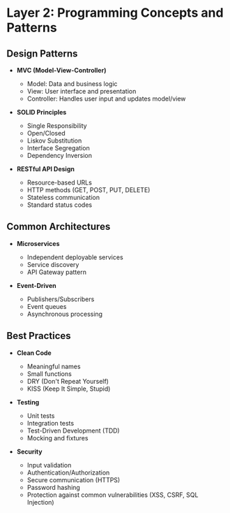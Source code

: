 # Layer 2: Programming Concepts and Patterns

## Design Patterns
- **MVC (Model-View-Controller)**
  - Model: Data and business logic
  - View: User interface and presentation
  - Controller: Handles user input and updates model/view

- **SOLID Principles**
  - Single Responsibility
  - Open/Closed
  - Liskov Substitution
  - Interface Segregation
  - Dependency Inversion

- **RESTful API Design**
  - Resource-based URLs
  - HTTP methods (GET, POST, PUT, DELETE)
  - Stateless communication
  - Standard status codes

## Common Architectures
- **Microservices**
  - Independent deployable services
  - Service discovery
  - API Gateway pattern

- **Event-Driven**
  - Publishers/Subscribers
  - Event queues
  - Asynchronous processing

## Best Practices
- **Clean Code**
  - Meaningful names
  - Small functions
  - DRY (Don't Repeat Yourself)
  - KISS (Keep It Simple, Stupid)

- **Testing**
  - Unit tests
  - Integration tests
  - Test-Driven Development (TDD)
  - Mocking and fixtures

- **Security**
  - Input validation
  - Authentication/Authorization
  - Secure communication (HTTPS)
  - Password hashing
  - Protection against common vulnerabilities (XSS, CSRF, SQL Injection)
